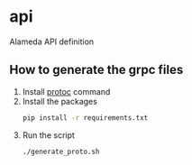 # api
Alameda API definition

## How to generate the grpc files

1. Install [protoc](https://github.com/protocolbuffers/protobuf/releases) command
2. Install the packages
    ```bash
    pip install -r requirements.txt
    ```
3. Run the script
    ```bash
    ./generate_proto.sh
    ```
